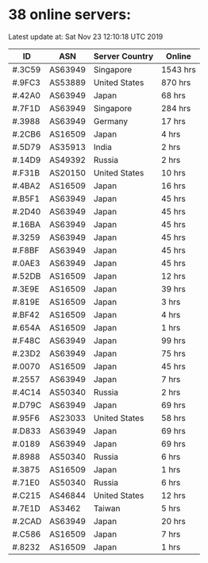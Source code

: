 # 38 online servers:

Latest update at: Sat Nov 23 12:10:18 UTC 2019

| ID | ASN | Server Country | Online |
| -- | --- | -------------- | ------ |
| #.3C59 | AS63949 | Singapore | 1543 hrs |
| #.9FC3 | AS53889 | United States | 870 hrs |
| #.42A0 | AS63949 | Japan | 68 hrs |
| #.7F1D | AS63949 | Singapore | 284 hrs |
| #.3988 | AS63949 | Germany | 17 hrs |
| #.2CB6 | AS16509 | Japan | 4 hrs |
| #.5D79 | AS35913 | India | 2 hrs |
| #.14D9 | AS49392 | Russia | 2 hrs |
| #.F31B | AS20150 | United States | 10 hrs |
| #.4BA2 | AS16509 | Japan | 16 hrs |
| #.B5F1 | AS63949 | Japan | 45 hrs |
| #.2D40 | AS63949 | Japan | 45 hrs |
| #.16BA | AS63949 | Japan | 45 hrs |
| #.3259 | AS63949 | Japan | 45 hrs |
| #.F8BF | AS63949 | Japan | 45 hrs |
| #.0AE3 | AS63949 | Japan | 45 hrs |
| #.52DB | AS16509 | Japan | 12 hrs |
| #.3E9E | AS16509 | Japan | 39 hrs |
| #.819E | AS16509 | Japan | 3 hrs |
| #.BF42 | AS16509 | Japan | 4 hrs |
| #.654A | AS16509 | Japan | 1 hrs |
| #.F48C | AS63949 | Japan | 99 hrs |
| #.23D2 | AS63949 | Japan | 75 hrs |
| #.0070 | AS16509 | Japan | 45 hrs |
| #.2557 | AS63949 | Japan | 7 hrs |
| #.4C14 | AS50340 | Russia | 2 hrs |
| #.D79C | AS63949 | Japan | 69 hrs |
| #.95F6 | AS23033 | United States | 58 hrs |
| #.D833 | AS63949 | Japan | 69 hrs |
| #.0189 | AS63949 | Japan | 69 hrs |
| #.8988 | AS50340 | Russia | 6 hrs |
| #.3875 | AS16509 | Japan | 1 hrs |
| #.71E0 | AS50340 | Russia | 6 hrs |
| #.C215 | AS46844 | United States | 12 hrs |
| #.7E1D | AS3462 | Taiwan | 5 hrs |
| #.2CAD | AS63949 | Japan | 20 hrs |
| #.C586 | AS16509 | Japan | 7 hrs |
| #.8232 | AS16509 | Japan | 1 hrs |

